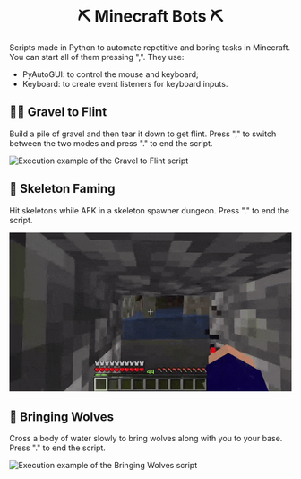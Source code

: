 <h1 align="center"> ⛏️ Minecraft Bots ⛏️ </h1>

Scripts made in Python to automate repetitive and boring tasks in Minecraft. You can start all of them pressing ",". They use:

- PyAutoGUI: to control the mouse and keyboard;
- Keyboard: to create event listeners for keyboard inputs.

## 👷‍♂️ Gravel to Flint

Build a pile of gravel and then tear it down to get flint. Press "," to switch between the two modes and press "." to end the script.

![Execution example of the Gravel to Flint script](readme-assets/gravel-to-flint.gif)

## 🦴 Skeleton Faming

Hit skeletons while AFK in a skeleton spawner dungeon. Press "." to end the script.

![Execution example of the Skeleton Faming script](readme-assets/skeleton-farming.gif)

## 🐺 Bringing Wolves

Cross a body of water slowly to bring wolves along with you to your base. Press "." to end the script.

![Execution example of the Bringing Wolves script](readme-assets/bringing-wolves.gif)
